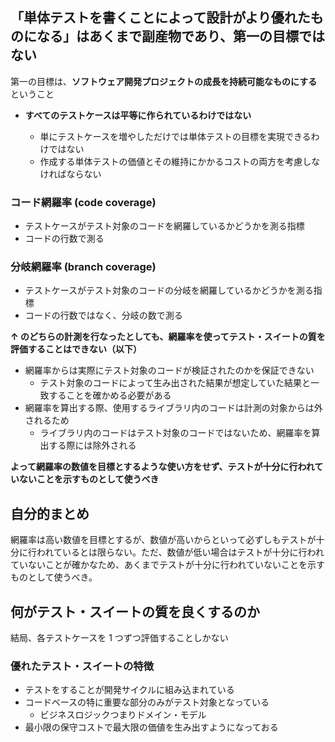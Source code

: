 ## 「単体テストを書くことによって設計がより優れたものになる」はあくまで副産物であり、第一の目標ではない

第一の目標は、**ソフトウェア開発プロジェクトの成長を持続可能なものにする**ということ

- **すべてのテストケースは平等に作られているわけではない**

  - 単にテストケースを増やしただけでは単体テストの目標を実現できるわけではない
  - 作成する単体テストの価値とその維持にかかるコストの両方を考慮しなければならない

### コード網羅率 (code coverage)

- テストケースがテスト対象のコードを網羅しているかどうかを測る指標
- コードの行数で測る

### 分岐網羅率 (branch coverage)

- テストケースがテスト対象のコードの分岐を網羅しているかどうかを測る指標
- コードの行数ではなく、分岐の数で測る

**↑ のどちらの計測を行なったとしても、網羅率を使ってテスト・スイートの質を評価することはできない（以下）**

- 網羅率からは実際にテスト対象のコードが検証されたのかを保証できない
  - テスト対象のコードによって生み出された結果が想定していた結果と一致することを確かめる必要がある
- 網羅率を算出する際、使用するライブラリ内のコードは計測の対象からは外されるため
  - ライブラリ内のコードはテスト対象のコードではないため、網羅率を算出する際には除外される

**よって網羅率の数値を目標とするような使い方をせず、テストが十分に行われていないことを示すものとして使うべき**

## 自分的まとめ

網羅率は高い数値を目標とするが、数値が高いからといって必ずしもテストが十分に行われているとは限らない。ただ、数値が低い場合はテストが十分に行われていないことが確かなため、あくまでテストが十分に行われていないことを示すものとして使うべき。

## 何がテスト・スイートの質を良くするのか

結局、各テストケースを 1 つずつ評価することしかない

### 優れたテスト・スイートの特徴

- テストをすることが開発サイクルに組み込まれている
- コードベースの特に重要な部分のみがテスト対象となっている
  - ビジネスロジックつまりドメイン・モデル
- 最小限の保守コストで最大限の価値を生み出すようになっておる
